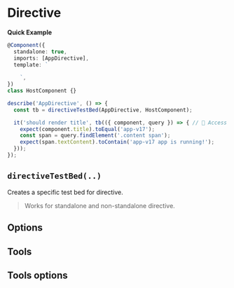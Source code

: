 # Directive

**Quick Example**

```ts
@Component({
  standalone: true,
  imports: [AppDirective],
  template: `
      
    `,
})
class HostComponent {}

describe('AppDirective', () => {
  const tb = directiveTestBed(AppDirective, HostComponent);

  it('should render title', tb(({ component, query }) => { // 🔋 Access enhanced tools for testing components 
    expect(component.title).toEqual('app-v17');
    const span = query.findElement('.content span');
    expect(span.textContent).toContain('app-v17 app is running!');
  }));
});
```

## `directiveTestBed(..)`

Creates a specific test bed for directive.

> Works for standalone and non-standalone directive.

## Options

## Tools

## Tools options
